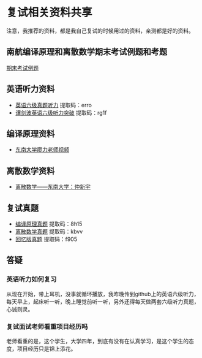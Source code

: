 # 复试相关资料共享

注意，我推荐的资料，都是我自己复试的时候用过的资料，亲测都是好的资料。

## 南航编译原理和离散数学期末考试例题和考题

[期末考试例题](/)

## 英语听力资料

* [英语六级真题听力](https://pan.baidu.com/s/1CqVho02WtHYFhXe0JxUI4Q) 提取码：erro 
* [谭剑波英语六级听力突破](https://pan.baidu.com/s/1v-9H36auEZUuULh5ElS8aA) 提取码：rg1f 

## 编译原理资料

* [东南大学廖力老师视频](https://www.bilibili.com/video/av17704474?from=search&seid=4528436208142129340)

##  离散数学资料

* [离散数学——东南大学：仲新宇](https://www.bilibili.com/video/av39010602?from=search&seid=4551959006162759533)

## 复试真题

* [编译原理真题](https://pan.baidu.com/s/1AO7OQI2LsJaMu8KxIxXVoQ) 提取码：8h15
* [离散数学真题](https://pan.baidu.com/s/1DYNf5Wpoz5D_xnTRvlNd-g) 提取码：kbvv 
* [回忆版真题](https://pan.baidu.com/s/1I6Wpd7vgikhyAclp_5CwrQ) 提取码：f905

## 答疑

### 英语听力如何复习

从现在开始，带上耳机，没事就循环播放，我昨晚传到github上的英语六级听力，每天早上，起床听一听，晚上睡觉前听一听，另外还得每天做两套六级听力真题，心诚则灵。

### 复试面试老师看重项目经历吗

老师看重的是，这个学生，大学四年，到底有没有在认真学习，是这个学生的态度，项目经历只是锦上添花。




